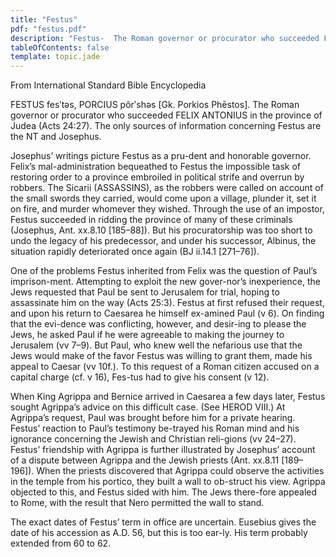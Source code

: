 ```yaml
---
title: "Festus"
pdf: "festus.pdf"
description: "Festus-  The Roman governor or procurator who succeeded FELIX ANTONIUS in the province of Judea (Acts 24:27)."
tableOfContents: false
template: topic.jade
---
```


From International Standard Bible Encyclopedia

FESTUS fesʹtəs, PORCIUS pôrʹshəs [Gk. Porkios Phēstos]. The Roman governor or procurator who succeeded FELIX ANTONIUS in the province of Judea (Acts 24:27). The only sources of information concerning Festus are the NT and Josephus.

Josephus’ writings picture Festus as a pru-dent and honorable governor. Felix’s mal-administration bequeathed to Festus the impossible task of restoring order to a province embroiled in political strife and overrun by robbers. The Sicarii (ASSASSINS), as the robbers were called on account of the small swords they carried, would come upon a village, plunder it, set it on fire, and murder whomever they wished. Through the use of an impostor, Festus succeeded in ridding the province of many of these criminals (Josephus, Ant. xx.8.10 [185–88]). But his procuratorship was too short to undo the legacy of his predecessor, and under his successor, Albinus, the situation rapidly deteriorated once again (BJ ii.14.1 [271–76]).

One of the problems Festus inherited from Felix was the question of Paul’s imprison-ment. Attempting to exploit the new gover-nor’s inexperience, the Jews requested that Paul be sent to Jerusalem for trial, hoping to assassinate him on the way (Acts 25:3). Festus at first refused their request, and upon his return to Caesarea he himself ex-amined Paul (v 6). On finding that the evi-dence was conflicting, however, and desir-ing to please the Jews, he asked Paul if he were agreeable to making the journey to Jerusalem (vv 7–9). But Paul, who knew well the nefarious use that the Jews would make of the favor Festus was willing to grant them, made his appeal to Caesar (vv 10f.). To this request of a Roman citizen accused on a capital charge (cf. v 16), Fes-tus had to give his consent (v 12).

When King Agrippa and Bernice arrived in Caesarea a few days later, Festus sought Agrippa’s advice on this difficult case. (See HEROD VIII.) At Agrippa’s request, Paul was brought before him for a private hearing. Festus’ reaction to Paul’s testimony be-trayed his Roman mind and his ignorance concerning the Jewish and Christian reli-gions (vv 24–27). Festus’ friendship with Agrippa is further illustrated by Josephus’ account of a dispute between Agrippa and the Jewish priests (Ant. xx.8.11 [189–196]). When the priests discovered that Agrippa could observe the activities in the temple from his portico, they built a wall to ob-struct his view. Agrippa objected to this, and Festus sided with him. The Jews there-fore appealed to Rome, with the result that Nero permitted the wall to stand.

The exact dates of Festus’ term in office are uncertain. Eusebius gives the date of his accession as A.D. 56, but this is too ear-ly. His term probably extended from 60 to 62.
